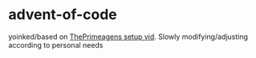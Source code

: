 # advent-of-code

yoinked/based on [ThePrimeagens setup vid](https://www.youtube.com/watch?v=w7i4amO_zaE). Slowly modifying/adjusting according to personal needs
